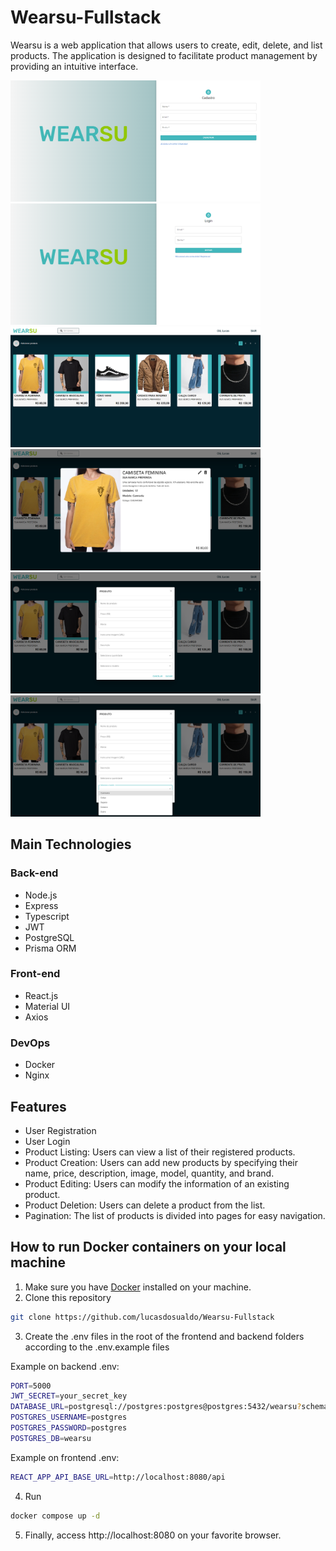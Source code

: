 # Wearsu-Fullstack

Wearsu is a web application that allows users to create, edit, delete, and list products. The application is designed to facilitate product management by providing an intuitive interface.

<img src="/preview-pictures/preview-picture-1.png" width="400" /> <img src="/preview-pictures/preview-picture-2.png" width="400" /> <img src="/preview-pictures/preview-picture-3.png" width="400" /> 
<img src="/preview-pictures/preview-picture-4.png" width="400" /> <img src="/preview-pictures/preview-picture-5.png" width="400" /> <img src="/preview-pictures/preview-picture-6.png" width="400" />

## Main Technologies
### Back-end
- Node.js
- Express
- Typescript
- JWT
- PostgreSQL
- Prisma ORM

### Front-end
- React.js
- Material UI
- Axios

### DevOps
- Docker
- Nginx

## Features
- User Registration
- User Login
- Product Listing: Users can view a list of their registered products.
- Product Creation: Users can add new products by specifying their name, price, description, image, model, quantity, and brand.
- Product Editing: Users can modify the information of an existing product.
- Product Deletion: Users can delete a product from the list.
- Pagination: The list of products is divided into pages for easy navigation.

## How to run Docker containers on your local machine
1. Make sure you have [Docker](https://www.docker.com/) installed on your machine.
2. Clone this repository
```bash
git clone https://github.com/lucasdosualdo/Wearsu-Fullstack
```
3. Create the .env files in the root of the frontend and backend folders according to the .env.example files

Example on backend .env:
```bash
PORT=5000
JWT_SECRET=your_secret_key
DATABASE_URL=postgresql://postgres:postgres@postgres:5432/wearsu?schema=public
POSTGRES_USERNAME=postgres
POSTGRES_PASSWORD=postgres
POSTGRES_DB=wearsu
```
Example on frontend .env:
```bash
REACT_APP_API_BASE_URL=http://localhost:8080/api
```

4. Run
```bash
docker compose up -d
```
5. Finally, access http://localhost:8080 on your favorite browser.
